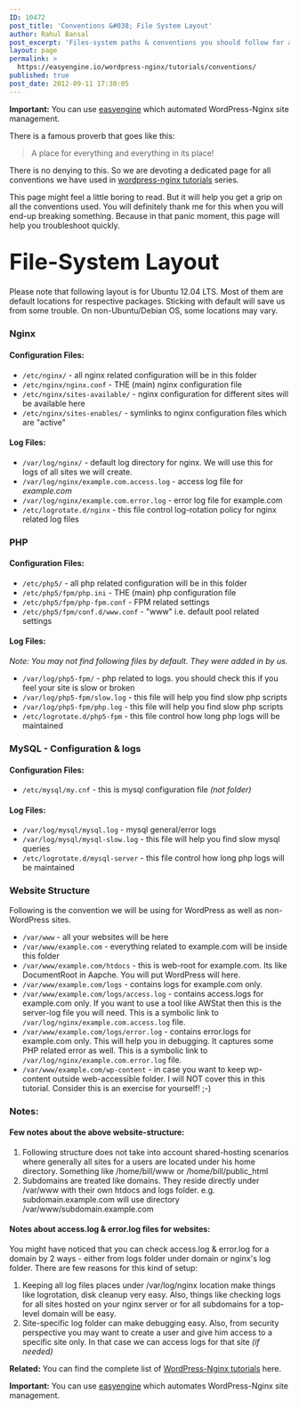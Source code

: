 ```yaml
---
ID: 10472
post_title: 'Conventions &#038; File System Layout'
author: Rahul Bansal
post_excerpt: 'Files-system paths & conventions you should follow for an ideal WordPress-Nginx setup, which will make it easy to maintain & debug on ongoing basis.'
layout: page
permalink: >
  https://easyengine.io/wordpress-nginx/tutorials/conventions/
published: true
post_date: 2012-09-11 17:30:05
---
```

<p class="rtp-success"><strong>Important:</strong> You can use <a href="https://easyengine.io/easyengine">easyengine</a> which automated WordPress-Nginx site management.</p>
There is a famous proverb that goes like this:
<blockquote>A place for everything and everything in its place!</blockquote>
There is no denying to this. So we are devoting a dedicated page for all conventions we have used in <a href="https://easyengine.io/wordpress-nginx/tutorials/">wordpress-nginx tutorials</a> series.

This page might feel a little boring to read. But it will help you get a grip on all the conventions used. You will definitely thank me for this when you will end-up breaking something. Because in that panic moment, this page will help you troubleshoot quickly.
<h2><span style="font-size: 2.5rem; line-height: 1.4;">File-System Layout</span></h2>
Please note that following layout is for Ubuntu 12.04 LTS. Most of them are default locations for respective packages. Sticking with default will save us from some trouble. On non-Ubuntu/Debian OS, some locations may vary.
<h3>Nginx</h3>
<h4>Configuration Files:</h4>
<ul>
	<li><code>/etc/nginx/</code> - all nginx related configuration will be in this folder</li>
	<li><code>/etc/nginx/nginx.conf</code> - THE (main) nginx configuration file</li>
	<li><code>/etc/nginx/sites-available/</code> - nginx configuration for different sites will be available here</li>
	<li><code>/etc/nginx/sites-enables/</code> - symlinks to nginx configuration files which are "active"</li>
</ul>
<h4>Log Files:</h4>
<ul>
	<li><code>/var/log/nginx/</code> - default log directory for nginx. We will use this for logs of all sites we will create.</li>
	<li><code>/var/log/nginx/example.com.access.log</code> - access log file for <em>example.com</em></li>
	<li><code>/var/log/nginx/example.com.error.log</code> - error log file for example.com</li>
	<li><code>/etc/logrotate.d/nginx</code> - this file control log-rotation policy for nginx related log files</li>
</ul>
<h3>PHP</h3>
<h4>Configuration Files:</h4>
<ul>
	<li><code>/etc/php5/</code> - all php related configuration will be in this folder</li>
	<li><code>/etc/php5/fpm/php.ini</code> - THE (main) php configuration file</li>
	<li><code>/etc/php5/fpm/php-fpm.conf</code> - FPM related settings</li>
	<li><code>/etc/php5/fpm/conf.d/www.conf</code> - "www" i.e. default pool related settings</li>
</ul>
<h4>Log Files:</h4>
<em>Note: You may not find following files by default. They were added in by us. </em>
<ul>
	<li><code>/var/log/php5-fpm/</code> - php related to logs. you should check this if you feel your site is slow or broken</li>
	<li><code>/var/log/php5-fpm/slow.log</code> - this file will help you find slow php scripts</li>
	<li><code>/var/log/php5-fpm/php.log</code> - this file will help you find slow php scripts</li>
	<li><code>/etc/logrotate.d/php5-fpm</code> - this file control how long php logs will be maintained</li>
</ul>
<h3>MySQL - Configuration &amp; logs</h3>
<h4>Configuration Files:</h4>
<ul>
	<li><code>/etc/mysql/my.cnf</code> - this is mysql configuration file <em>(not folder)</em></li>
</ul>
<h4>Log Files:</h4>
<ul>
	<li><code>/var/log/mysql/mysql.log</code> - mysql general/error logs</li>
	<li><code>/var/log/mysql/mysql-slow.log</code> - this file will help you find slow mysql queries</li>
	<li><code>/etc/logrotate.d/mysql-server</code> - this file control how long php logs will be maintained</li>
</ul>
<h3>Website Structure</h3>
Following is the convention we will be using for WordPress as well as non-WordPress sites.
<ul>
	<li><code>/var/www</code> - all your websites will be here</li>
	<li><code>/var/www/example.com</code> - everything related to example.com will be inside this folder</li>
	<li><code>/var/www/example.com/htdocs</code> - this is web-root for example.com. Its like DocumentRoot in Aapche. You will put WordPress will here.</li>
	<li><code>/var/www/example.com/logs</code> - contains logs for example.com only.</li>
	<li><code>/var/www/example.com/logs/access.log</code> - contains access.logs for example.com only. If you want to use a tool like AWStat then this is the server-log file you will need. This is a symbolic link to <code>/var/log/nginx/example.com.access.log</code> file.</li>
	<li><code>/var/www/example.com/logs/error.log</code> - contains error.logs for example.com only. This will help you in debugging. It captures some PHP related error as well. This is a symbolic link to <code>/var/log/nginx/example.com.error.log</code> file.</li>
	<li><code>/var/www/example.com/wp-content</code> - in case you want to keep wp-content outside web-accessible folder. I will NOT cover this in this tutorial. Consider this is an exercise for yourself! ;-)</li>
</ul>
<h3>Notes:</h3>
<h4>Few notes about the above website-structure:</h4>
<ol>
	<li>Following structure does not take into account shared-hosting scenarios where generally all sites for a users are located under his home directory. Something like /home/bill/www or /home/bill/public_html</li>
	<li>Subdomains are treated like domains. They reside directly under /var/www with their own htdocs and logs folder. e.g. subdomain.example.com will use directory /var/www/subdomain.example.com</li>
</ol>
<a name="NOTES-LOGS"></a>
<h4>Notes about access.log &amp; error.log files for websites:</h4>
You might have noticed that you can check access.log &amp; error.log for a domain by 2 ways - either from logs folder under domain or nginx's log folder. There are few reasons for this kind of setup:
<ol>
	<li>Keeping all log files places under /var/log/nginx location make things like logrotation, disk cleanup very easy. Also, things like checking logs for all sites hosted on your nginx server or for all subdomains for a top-level domain will be easy.</li>
	<li>Site-specific log folder can make debugging easy. Also, from security perspective you may want to create a user and give him access to a specific site only. In that case we can access logs for that site <em>(if needed)</em></li>
</ol>
<strong>Related:</strong> You can find the complete list of <a href="https://easyengine.io/series/wordpress-nginx-tutorials/">WordPress-Nginx tutorials</a> here.

<strong>Important:</strong> You can use <a href="https://easyengine.io/easyengine">easyengine</a> which automates WordPress-Nginx site management.